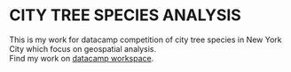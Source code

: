 # CITY TREE SPECIES ANALYSIS


This is my work for datacamp competition of city tree species in New York City which focus on geospatial analysis.\
Find my work on [datacamp workspace](https://app.datacamp.com/workspace/w/efaff8ea-1e49-4f84-8897-0b7f60b3ea28).
